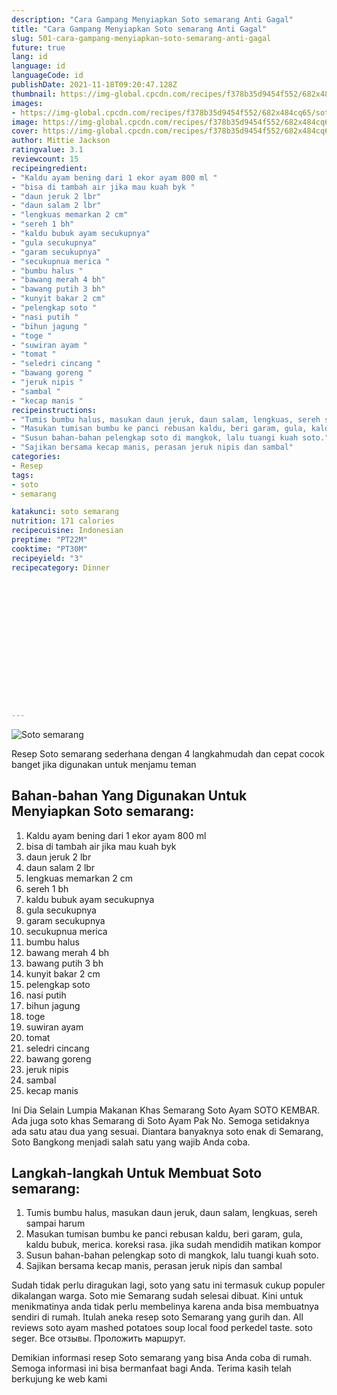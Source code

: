 ```yaml
---
description: "Cara Gampang Menyiapkan Soto semarang Anti Gagal"
title: "Cara Gampang Menyiapkan Soto semarang Anti Gagal"
slug: 501-cara-gampang-menyiapkan-soto-semarang-anti-gagal
future: true
lang: id
language: id
languageCode: id
publishDate: 2021-11-18T09:20:47.128Z 
thumbnail: https://img-global.cpcdn.com/recipes/f378b35d9454f552/682x484cq65/soto-semarang-foto-resep-utama.png
images:
- https://img-global.cpcdn.com/recipes/f378b35d9454f552/682x484cq65/soto-semarang-foto-resep-utama.png
image: https://img-global.cpcdn.com/recipes/f378b35d9454f552/682x484cq65/soto-semarang-foto-resep-utama.png
cover: https://img-global.cpcdn.com/recipes/f378b35d9454f552/682x484cq65/soto-semarang-foto-resep-utama.png
author: Mittie Jackson
ratingvalue: 3.1
reviewcount: 15
recipeingredient:
- "Kaldu ayam bening dari 1 ekor ayam 800 ml "
- "bisa di tambah air jika mau kuah byk "
- "daun jeruk 2 lbr"
- "daun salam 2 lbr"
- "lengkuas memarkan 2 cm"
- "sereh 1 bh"
- "kaldu bubuk ayam secukupnya"
- "gula secukupnya"
- "garam secukupnya"
- "secukupnua merica "
- "bumbu halus "
- "bawang merah 4 bh"
- "bawang putih 3 bh"
- "kunyit bakar 2 cm"
- "pelengkap soto "
- "nasi putih "
- "bihun jagung "
- "toge "
- "suwiran ayam "
- "tomat "
- "seledri cincang "
- "bawang goreng "
- "jeruk nipis "
- "sambal "
- "kecap manis "
recipeinstructions:
- "Tumis bumbu halus, masukan daun jeruk, daun salam, lengkuas, sereh sampai harum"
- "Masukan tumisan bumbu ke panci rebusan kaldu, beri garam, gula, kaldu bubuk, merica. koreksi rasa. jika sudah mendidih matikan kompor"
- "Susun bahan-bahan pelengkap soto di mangkok, lalu tuangi kuah soto."
- "Sajikan bersama kecap manis, perasan jeruk nipis dan sambal"
categories:
- Resep
tags:
- soto
- semarang

katakunci: soto semarang 
nutrition: 171 calories
recipecuisine: Indonesian
preptime: "PT22M"
cooktime: "PT30M"
recipeyield: "3"
recipecategory: Dinner


     
    
    
    
    
    
    
    
    
    
    
      
    
---
```



![Soto semarang](https://img-global.cpcdn.com/recipes/f378b35d9454f552/682x484cq65/soto-semarang-foto-resep-utama.png)

Resep Soto semarang  sederhana dengan 4 langkahmudah dan cepat cocok banget jika digunakan untuk menjamu teman

<!--inarticleads1-->

## Bahan-bahan Yang Digunakan Untuk Menyiapkan Soto semarang:

1. Kaldu ayam bening dari 1 ekor ayam 800 ml 
1. bisa di tambah air jika mau kuah byk 
1. daun jeruk 2 lbr
1. daun salam 2 lbr
1. lengkuas memarkan 2 cm
1. sereh 1 bh
1. kaldu bubuk ayam secukupnya
1. gula secukupnya
1. garam secukupnya
1. secukupnua merica 
1. bumbu halus 
1. bawang merah 4 bh
1. bawang putih 3 bh
1. kunyit bakar 2 cm
1. pelengkap soto 
1. nasi putih 
1. bihun jagung 
1. toge 
1. suwiran ayam 
1. tomat 
1. seledri cincang 
1. bawang goreng 
1. jeruk nipis 
1. sambal 
1. kecap manis 

Ini Dia Selain Lumpia Makanan Khas Semarang Soto Ayam SOTO KEMBAR. Ada juga soto khas Semarang di Soto Ayam Pak No. Semoga setidaknya ada satu atau dua yang sesuai. Diantara banyaknya soto enak di Semarang, Soto Bangkong menjadi salah satu yang wajib Anda coba. 

<!--inarticleads2-->

## Langkah-langkah Untuk Membuat Soto semarang:

1. Tumis bumbu halus, masukan daun jeruk, daun salam, lengkuas, sereh sampai harum
1. Masukan tumisan bumbu ke panci rebusan kaldu, beri garam, gula, kaldu bubuk, merica. koreksi rasa. jika sudah mendidih matikan kompor
1. Susun bahan-bahan pelengkap soto di mangkok, lalu tuangi kuah soto.
1. Sajikan bersama kecap manis, perasan jeruk nipis dan sambal


Sudah tidak perlu diragukan lagi, soto yang satu ini termasuk cukup populer dikalangan warga. Soto mie Semarang sudah selesai dibuat. Kini untuk menikmatinya anda tidak perlu membelinya karena anda bisa membuatnya sendiri di rumah. Itulah aneka resep soto Semarang yang gurih dan. All reviews soto ayam mashed potatoes soup local food perkedel taste. soto seger. Все отзывы. Проложить маршрут. 

Demikian informasi  resep Soto semarang   yang bisa Anda coba di rumah. Semoga informasi ini bisa bermanfaat bagi Anda. Terima kasih telah berkujung ke web kami
